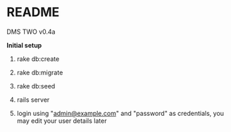 # README
DMS TWO v0.4a

**Initial setup**

1. rake db:create

2. rake db:migrate

3. rake db:seed

4. rails server

5. login using "admin@example.com" and "password" as credentials,
    you may edit your user details later

